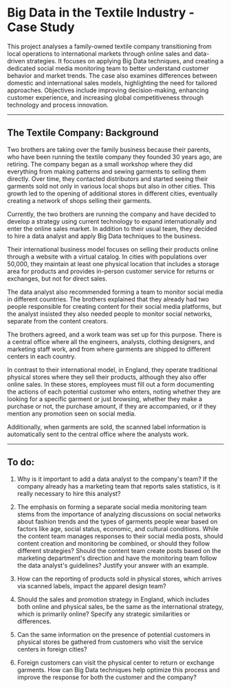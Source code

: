 # Big Data in the Textile Industry - Case Study

This project analyses a family-owned textile company transitioning from local operations to international markets through online sales and data-driven strategies. It focuses on applying Big Data techniques, and creating a dedicated social media monitoring team to better understand customer behavior and market trends. The case also examines differences between domestic and international sales models, highlighting the need for tailored approaches. Objectives include improving decision-making, enhancing customer experience, and increasing global competitiveness through technology and process innovation.

--------

## The Textile Company: Background

Two brothers are taking over the family business because their parents, who have been running the textile company they founded 30 years ago, are retiring. The company began as a small workshop where they did everything from making patterns and sewing garments to selling them directly. Over time, they contacted distributors and started seeing their garments sold not only in various local shops but also in other cities. This growth led to the opening of additional stores in different cities, eventually creating a network of shops selling their garments.

Currently, the two brothers are running the company and have decided to develop a strategy using current technology to expand internationally and enter the online sales market. In addition to their usual team, they decided to hire a data analyst and apply Big Data techniques to the business.

Their international business model focuses on selling their products online through a website with a virtual catalog. In cities with populations over 50,000, they maintain at least one physical location that includes a storage area for products and provides in-person customer service for returns or exchanges, but not for direct sales.

The data analyst also recommended forming a team to monitor social media in different countries. The brothers explained that they already had two people responsible for creating content for their social media platforms, but the analyst insisted they also needed people to monitor social networks, separate from the content creators.

The brothers agreed, and a work team was set up for this purpose. There is a central office where all the engineers, analysts, clothing designers, and marketing staff work, and from where garments are shipped to different centers in each country.

In contrast to their international model, in England, they operate traditional physical stores where they sell their products, although they also offer online sales. In these stores, employees must fill out a form documenting the actions of each potential customer who enters, noting whether they are looking for a specific garment or just browsing, whether they make a purchase or not, the purchase amount, if they are accompanied, or if they mention any promotion seen on social media.

Additionally, when garments are sold, the scanned label information is automatically sent to the central office where the analysts work.

________________
## To do:
1. Why is it important to add a data analyst to the company's team? If the company already has a marketing team that reports sales statistics, is it really necessary to hire this analyst? 

2.	The emphasis on forming a separate social media monitoring team stems from the importance of analyzing discussions on social networks about fashion trends and the types of garments people wear based on factors like age, social status, economic, and cultural conditions. While the content team manages responses to their social media posts, should content creation and monitoring be combined, or should they follow different strategies? Should the content team create posts based on the marketing department's direction and have the monitoring team follow the data analyst's guidelines? Justify your answer with an example. 

3.	How can the reporting of products sold in physical stores, which arrives via scanned labels, impact the apparel design team? 

4.	Should the sales and promotion strategy in England, which includes both online and physical sales, be the same as the international strategy, which is primarily online? Specify any strategic similarities or differences.

5.	Can the same information on the presence of potential customers in physical stores be gathered from customers who visit the service centers in foreign cities? 

6.	Foreign customers can visit the physical center to return or exchange garments. How can Big Data techniques help optimize this process and improve the response for both the customer and the company?
